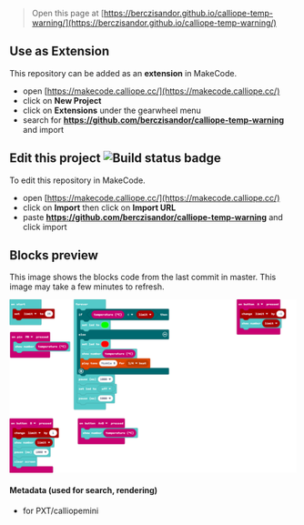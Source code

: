 
> Open this page at [https://berczisandor.github.io/calliope-temp-warning/](https://berczisandor.github.io/calliope-temp-warning/)

## Use as Extension

This repository can be added as an **extension** in MakeCode.

* open [https://makecode.calliope.cc/](https://makecode.calliope.cc/)
* click on **New Project**
* click on **Extensions** under the gearwheel menu
* search for **https://github.com/berczisandor/calliope-temp-warning** and import

## Edit this project ![Build status badge](https://github.com/berczisandor/calliope-temp-warning/workflows/MakeCode/badge.svg)

To edit this repository in MakeCode.

* open [https://makecode.calliope.cc/](https://makecode.calliope.cc/)
* click on **Import** then click on **Import URL**
* paste **https://github.com/berczisandor/calliope-temp-warning** and click import

## Blocks preview

This image shows the blocks code from the last commit in master.
This image may take a few minutes to refresh.

![A rendered view of the blocks](https://github.com/berczisandor/calliope-temp-warning/raw/master/.github/makecode/blocks.png)

#### Metadata (used for search, rendering)

* for PXT/calliopemini
<script src="https://makecode.com/gh-pages-embed.js"></script><script>makeCodeRender("{{ site.makecode.home_url }}", "{{ site.github.owner_name }}/{{ site.github.repository_name }}");</script>
